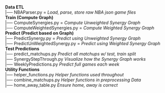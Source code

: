 __Data ETL__ <br>
|── NBAParser.py = *Load, parse, store raw NBA json game files* <br>
__Train (Compute Graph)__ <br>
|── ComputeSynergies.py = *Compute Unweighted Synergy Graph* <br>
|── ComputeWeightedSynergies.py = *Compute Weighted Synergy Graph* <br>
__Predict (Predict based on Graph)__ <br>
|── PredictSynergy.py = *Predict using Unweighted Synergy Graph* <br>
|── PredictUnWeightedSynergy.py = *Predict using Weighted Synergy Graph* <br>
__Test Predictions__ <br>
|── predict_matchups.py   *Predict all matchups w/ test, train split* <br>
|── SynergyStepThrough.py *Visualize how the Synergy Graph works* <br>
|── WeeklyPredictions.py  *Predict full games each week* <br>
__Utility Functions__ <br>
|── helper_functions.py   *Helper functions used throughout* <br>
|── combine_matchups.py   *Helper functions in preprocessing Data* <br>
|── home_away_table.py    *Ensure home, away is correct* <br>

